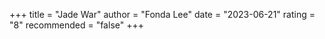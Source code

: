 +++
title = "Jade War"
author = "Fonda Lee"
date = "2023-06-21"
rating = "8"
recommended = "false"
+++

